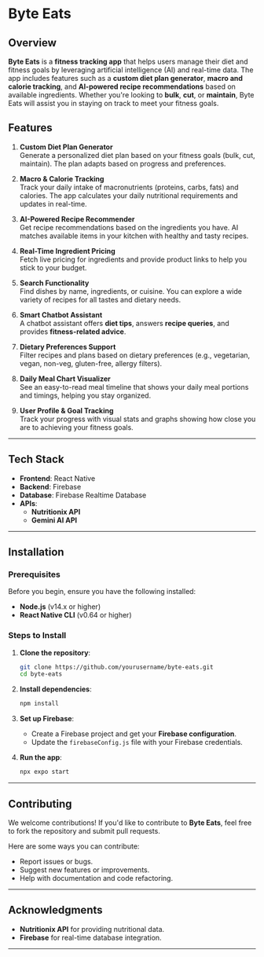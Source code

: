 # **Byte Eats**

## Overview

**Byte Eats** is a **fitness tracking app** that helps users manage their diet and fitness goals by leveraging artificial intelligence (AI) and real-time data. The app includes features such as a **custom diet plan generator**, **macro and calorie tracking**, and **AI-powered recipe recommendations** based on available ingredients. Whether you're looking to **bulk**, **cut**, or **maintain**, Byte Eats will assist you in staying on track to meet your fitness goals.

## Features

1. **Custom Diet Plan Generator**  
   Generate a personalized diet plan based on your fitness goals (bulk, cut, maintain). The plan adapts based on progress and preferences.

2. **Macro & Calorie Tracking**  
   Track your daily intake of macronutrients (proteins, carbs, fats) and calories. The app calculates your daily nutritional requirements and updates in real-time.

3. **AI-Powered Recipe Recommender**  
   Get recipe recommendations based on the ingredients you have. AI matches available items in your kitchen with healthy and tasty recipes.

4. **Real-Time Ingredient Pricing**  
   Fetch live pricing for ingredients and provide product links to help you stick to your budget.

5. **Search Functionality**  
   Find dishes by name, ingredients, or cuisine. You can explore a wide variety of recipes for all tastes and dietary needs.

6. **Smart Chatbot Assistant**  
   A chatbot assistant offers **diet tips**, answers **recipe queries**, and provides **fitness-related advice**.

7. **Dietary Preferences Support**  
   Filter recipes and plans based on dietary preferences (e.g., vegetarian, vegan, non-veg, gluten-free, allergy filters).

8. **Daily Meal Chart Visualizer**  
   See an easy-to-read meal timeline that shows your daily meal portions and timings, helping you stay organized.

9. **User Profile & Goal Tracking**  
   Track your progress with visual stats and graphs showing how close you are to achieving your fitness goals.

---

## Tech Stack

- **Frontend**: React Native
- **Backend**: Firebase
- **Database**: Firebase Realtime Database
- **APIs**:  
  - **Nutritionix API**
  - **Gemini AI API**
  
---

## Installation

### Prerequisites

Before you begin, ensure you have the following installed:

- **Node.js** (v14.x or higher)
- **React Native CLI** (v0.64 or higher)
  
### Steps to Install

1. **Clone the repository**:
   ```bash
   git clone https://github.com/yourusername/byte-eats.git
   cd byte-eats
   ```

2. **Install dependencies**:
   ```bash
   npm install
   ```

3. **Set up Firebase**:
   - Create a Firebase project and get your **Firebase configuration**.
   - Update the `firebaseConfig.js` file with your Firebase credentials.

4. **Run the app**:
     ```bash
     npx expo start
     ```
---

## Contributing

We welcome contributions! If you'd like to contribute to **Byte Eats**, feel free to fork the repository and submit pull requests.

Here are some ways you can contribute:
- Report issues or bugs.
- Suggest new features or improvements.
- Help with documentation and code refactoring.

---

## Acknowledgments

- **Nutritionix API** for providing nutritional data.
- **Firebase** for real-time database integration.

---
